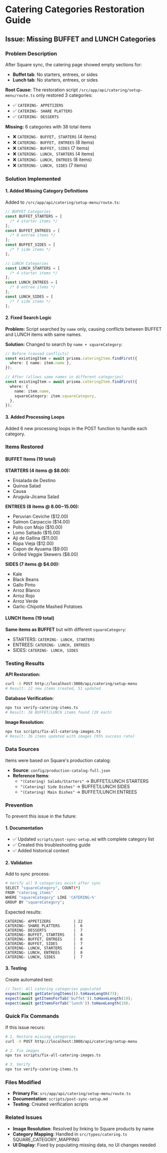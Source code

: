 # Catering Categories Restoration Guide

## Issue: Missing BUFFET and LUNCH Categories

### Problem Description

After Square sync, the catering page showed empty sections for:

- **Buffet tab**: No starters, entrees, or sides
- **Lunch tab**: No starters, entrees, or sides

**Root Cause:** The restoration script `/src/app/api/catering/setup-menu/route.ts` only restored 3 categories:

- ✅ `CATERING- APPETIZERS`
- ✅ `CATERING- SHARE PLATTERS`
- ✅ `CATERING- DESSERTS`

**Missing:** 6 categories with 38 total items

- ❌ `CATERING- BUFFET, STARTERS` (4 items)
- ❌ `CATERING- BUFFET, ENTREES` (8 items)
- ❌ `CATERING- BUFFET, SIDES` (7 items)
- ❌ `CATERING- LUNCH, STARTERS` (4 items)
- ❌ `CATERING- LUNCH, ENTREES` (8 items)
- ❌ `CATERING- LUNCH, SIDES` (7 items)

### Solution Implemented

#### 1. Added Missing Category Definitions

Added to `/src/app/api/catering/setup-menu/route.ts`:

```typescript
// BUFFET Categories
const BUFFET_STARTERS = [
  /* 4 starter items */
];
const BUFFET_ENTREES = [
  /* 8 entree items */
];
const BUFFET_SIDES = [
  /* 7 side items */
];

// LUNCH Categories
const LUNCH_STARTERS = [
  /* 4 starter items */
];
const LUNCH_ENTREES = [
  /* 8 entree items */
];
const LUNCH_SIDES = [
  /* 7 side items */
];
```

#### 2. Fixed Search Logic

**Problem:** Script searched by `name` only, causing conflicts between BUFFET and LUNCH items with same names.

**Solution:** Changed to search by `name + squareCategory`:

```typescript
// Before (caused conflicts)
const existingItem = await prisma.cateringItem.findFirst({
  where: { name: item.name },
});

// After (allows same names in different categories)
const existingItem = await prisma.cateringItem.findFirst({
  where: {
    name: item.name,
    squareCategory: item.squareCategory,
  },
});
```

#### 3. Added Processing Loops

Added 6 new processing loops in the POST function to handle each category.

### Items Restored

#### BUFFET Items (19 total)

**STARTERS (4 items @ $8.00):**

- Ensalada de Destino
- Quinoa Salad
- Causa
- Arugula-Jicama Salad

**ENTREES (8 items @ $8.00-$15.00):**

- Peruvian Ceviche ($12.00)
- Salmon Carpaccio ($14.00)
- Pollo con Mojo ($10.00)
- Lomo Saltado ($15.00)
- Aji de Gallina ($11.00)
- Ropa Vieja ($12.00)
- Capon de Ayuama ($9.00)
- Grilled Veggie Skewers ($8.00)

**SIDES (7 items @ $4.00):**

- Kale
- Black Beans
- Gallo Pinto
- Arroz Blanco
- Arroz Rojo
- Arroz Verde
- Garlic-Chipotle Mashed Potatoes

#### LUNCH Items (19 total)

**Same items as BUFFET** but with different `squareCategory`:

- STARTERS: `CATERING- LUNCH, STARTERS`
- ENTREES: `CATERING- LUNCH, ENTREES`
- SIDES: `CATERING- LUNCH, SIDES`

### Testing Results

**API Restoration:**

```bash
curl -X POST http://localhost:3000/api/catering/setup-menu
# Result: 22 new items created, 51 updated
```

**Database Verification:**

```bash
npx tsx verify-catering-items.ts
# Result: 38 BUFFET/LUNCH items found (19 each)
```

**Image Resolution:**

```bash
npx tsx scripts/fix-all-catering-images.ts
# Result: 36 items updated with images (95% success rate)
```

### Data Sources

Items were based on Square's production catalog:

- **Source**: `config/production-catalog-full.json`
- **Reference Items**:
  - `"(Catering) Salads/Starters"` → BUFFET/LUNCH STARTERS
  - `"(Catering) Side Dishes"` → BUFFET/LUNCH SIDES
  - `"(Catering) Main Dishes"` → BUFFET/LUNCH ENTREES

### Prevention

To prevent this issue in the future:

#### 1. Documentation

- ✅ Updated `scripts/post-sync-setup.md` with complete category list
- ✅ Created this troubleshooting guide
- ✅ Added historical context

#### 2. Validation

Add to sync process:

```bash
# Verify all 9 categories exist after sync
SELECT "squareCategory", COUNT(*)
FROM "catering_items"
WHERE "squareCategory" LIKE 'CATERING-%'
GROUP BY "squareCategory";
```

Expected results:

```
CATERING- APPETIZERS          | 22
CATERING- SHARE PLATTERS      |  6
CATERING- DESSERTS            |  7
CATERING- BUFFET, STARTERS    |  4
CATERING- BUFFET, ENTREES     |  8
CATERING- BUFFET, SIDES       |  7
CATERING- LUNCH, STARTERS     |  4
CATERING- LUNCH, ENTREES      |  8
CATERING- LUNCH, SIDES        |  7
```

#### 3. Testing

Create automated test:

```typescript
// Test: All catering categories populated
expect(await getCateringItems()).toHaveLength(73);
expect(await getItemsForTab('buffet')).toHaveLength(19);
expect(await getItemsForTab('lunch')).toHaveLength(19);
```

### Quick Fix Commands

If this issue recurs:

```bash
# 1. Restore missing categories
curl -X POST http://localhost:3000/api/catering/setup-menu

# 2. Fix images
npx tsx scripts/fix-all-catering-images.ts

# 3. Verify
npx tsx verify-catering-items.ts
```

### Files Modified

- **Primary Fix**: `src/app/api/catering/setup-menu/route.ts`
- **Documentation**: `scripts/post-sync-setup.md`
- **Testing**: Created verification scripts

### Related Issues

- **Image Resolution**: Resolved by linking to Square products by name
- **Category Mapping**: Handled in `src/types/catering.ts` SQUARE_CATEGORY_MAPPING
- **UI Display**: Fixed by populating missing data, no UI changes needed
